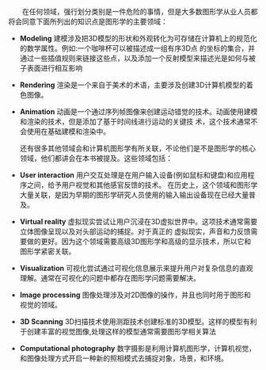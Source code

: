 
&emsp;&emsp;在任何领域，强行划分类别是一件危险的事情，但是大多数图形学从业人员都将会同意下面所列出的知识点是图形学的主要领域：
-  __Modeling__ 建模涉及把3D模型的形状和外观转化为可存储在计算机上的规范化的数学属性。例如:一个咖啡杯可以被描述成一组有序3D点
的坐标的集合，并通过一些插值规则来链接这些点，以及添加一个反射模型来描述光是如何与被子表面进行相互影响
- __Rendering__ 渲染是一个来自于美术的术语，主要涉及创建3D计算机模型的着色图像。
- __Animation__ 动画是一个通过序列帧图像来创建运动错觉的技术。动画使用建模和渲染的技术，但是添加了基于时间线进行运动的关键技
术，这个技术通常不会使用在基础建模和渲染中。

    还有很多其他领域会和计算机图形学有所关联，不论他们是不是图形学的核心领域，他们都讲会在本书被提及。这些领域包括：

- __User interaction__ 用户交互处理是在用户输入设备(例如鼠标和键盘)和应用程序之间，给予用户视觉和其他感官反馈的技术。
在历史上，这个领域和图形学大量关联，是因为早期的图形学研究人员使用的输入输出设备现在已经大量普及。
- __Virtual reality__ 虚拟现实尝试让用户沉浸在3D虚拟世界中。这项技术通常需要立体图像呈现以及对头部运动的捕捉。对于真正的
虚拟现实，声音和力反馈需要做的更好。因为这个领域需要高级3D图形学和高级的显示技术，所以它和图形学紧密关联。
- __Visualization__ 可视化尝试通过可视化信息展示来提升用户对复杂信息的直观理解。通常在可视化的问题中都存在图形学问题需要解决。
- __Image processing__ 图像处理涉及对2D图像的操作，并且也同时用于图形和视觉的领域。
- __3D Scanning__ 3D扫描技术使用测距技术创建标准的3D模型。这样的模型有利于创建丰富的视觉图像,处理这样的模型通常需要图形学相关算法
- __Computational photography__ 数字摄影是利用计算机图形学，计算机视觉，和图像处理方式开启一种新的照相模式去捕捉对象，场景，和环境。
